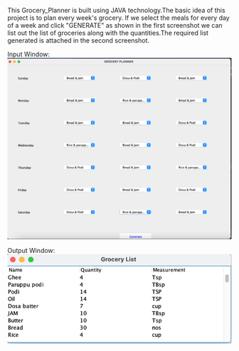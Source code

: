 This Grocery_Planner is built using JAVA technology.The basic idea of this project is to plan every week's grocery.
If we select the meals for every day of a week and click "GENERATE" as shown in the first screenshot we can list out the list of groceries along with the quantities.The required list generated is attached in the second screenshot.

Input Window:
![alt text](Images/Grocery_Planner_Input_Window.png "Title")

Output Window:
![alt text](Images/Grocery_Planner_Output_Window.png "Title")